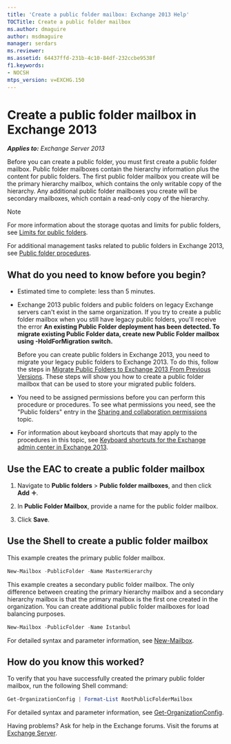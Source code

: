 ```yaml
---
title: 'Create a public folder mailbox: Exchange 2013 Help'
TOCTitle: Create a public folder mailbox
ms.author: dmaguire
author: msdmaguire
manager: serdars
ms.reviewer:
ms.assetid: 64437ffd-231b-4c10-84df-232ccbe9538f
f1.keywords:
- NOCSH
mtps_version: v=EXCHG.150
---
```


# Create a public folder mailbox in Exchange 2013

_**Applies to:** Exchange Server 2013_

Before you can create a public folder, you must first create a public folder mailbox. Public folder mailboxes contain the hierarchy information plus the content for public folders. The first public folder mailbox you create will be the primary hierarchy mailbox, which contains the only writable copy of the hierarchy. Any additional public folder mailboxes you create will be secondary mailboxes, which contain a read-only copy of the hierarchy.

> [!NOTE]
> For more information about the storage quotas and limits for public folders, see [Limits for public folders](limits-for-public-folders-exchange-2013-help.md).

For additional management tasks related to public folders in Exchange 2013, see [Public folder procedures](public-folder-procedures-exchange-2013-help.md).

## What do you need to know before you begin?

- Estimated time to complete: less than 5 minutes.

- Exchange 2013 public folders and public folders on legacy Exchange servers can't exist in the same organization. If you try to create a public folder mailbox when you still have legacy public folders, you'll receive the error **An existing Public Folder deployment has been detected. To migrate existing Public Folder data, create new Public Folder mailbox using -HoldForMigration switch.**

  Before you can create public folders in Exchange 2013, you need to migrate your legacy public folders to Exchange 2013. To do this, follow the steps in [Migrate Public Folders to Exchange 2013 From Previous Versions](https://docs.microsoft.com/previous-versions/exchange-server/exchange-150/jj150486(v=exchg.150)). These steps will show you how to create a public folder mailbox that can be used to store your migrated public folders.

- You need to be assigned permissions before you can perform this procedure or procedures. To see what permissions you need, see the "Public folders" entry in the [Sharing and collaboration permissions](sharing-and-collaboration-permissions-exchange-2013-help.md) topic.

- For information about keyboard shortcuts that may apply to the procedures in this topic, see [Keyboard shortcuts for the Exchange admin center in Exchange 2013](keyboard-shortcuts-in-the-exchange-admin-center-2013-help.md).

## Use the EAC to create a public folder mailbox

1. Navigate to **Public folders** \> **Public folder mailboxes**, and then click **Add** ![Add Icon](images/ITPro_EAC_AddIcon.gif).

2. In **Public Folder Mailbox**, provide a name for the public folder mailbox.

3. Click **Save**.

## Use the Shell to create a public folder mailbox

This example creates the primary public folder mailbox.

```powershell
New-Mailbox -PublicFolder -Name MasterHierarchy
```

This example creates a secondary public folder mailbox. The only difference between creating the primary hierarchy mailbox and a secondary hierarchy mailbox is that the primary mailbox is the first one created in the organization. You can create additional public folder mailboxes for load balancing purposes.

```powershell
New-Mailbox -PublicFolder -Name Istanbul
```

For detailed syntax and parameter information, see [New-Mailbox](https://docs.microsoft.com/powershell/module/exchange/new-mailbox).

## How do you know this worked?

To verify that you have successfully created the primary public folder mailbox, run the following Shell command:

```powershell
Get-OrganizationConfig | Format-List RootPublicFolderMailbox
```

For detailed syntax and parameter information, see [Get-OrganizationConfig](https://docs.microsoft.com/powershell/module/exchange/get-organizationconfig).

Having problems? Ask for help in the Exchange forums. Visit the forums at [Exchange Server](https://social.technet.microsoft.com/forums/office/home?category=exchangeserver).
